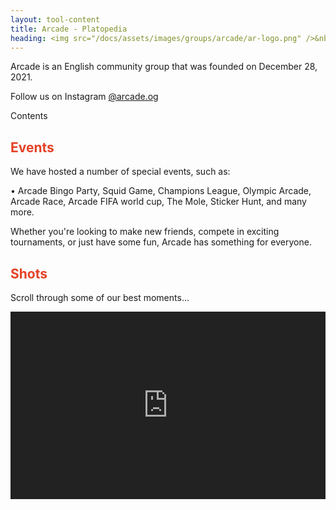 ```yaml
---
layout: tool-content
title: Arcade - Platopedia
heading: <img src="/docs/assets/images/groups/arcade/ar-logo.png" />&nbsp;Arcade
---
```


<style>
h2 { color:#E44026 !important }
h4 { color:#008080 !important;font-size:var(--unit-text-B) !important }
</style>

<div class="linebreak"></div>

Arcade is an English community group that was founded on December 28, 2021.

Follow us on Instagram [@arcade.og](https://www.instagram.com/arcade.og/)

<div class="content-contents text-left" data-open="true" data-icon="&#xf068;,&#xf067;">Contents <embed/></div>

<div class="linebreak"></div>

## Events

We have hosted a number of special events, such as:

• Arcade Bingo Party, Squid Game, Champions League, Olympic Arcade, Arcade Race, Arcade FIFA world cup, The Mole, Sticker Hunt, and many more.

Whether you're looking to make new friends, compete in exciting tournaments, or just have some fun, Arcade has something for everyone.

<div class="linebreak"></div>

## Shots

Scroll through some of our best moments...

<div class="content-image" data-url="/docs/assets/images/groups/arcade/ar-anniversary.jpg" data-width="600px" data-label="Arcade’s 1st Anniversary Event"></div>

<div class="linebreak"></div>

<div class="content-image" data-url="/docs/assets/images/groups/arcade/ar-shuweihat.jpg" data-width="600px" data-label="Shuweihat’s Birthday Event"></div>

<div class="linebreak"></div>

<div class="content-image" data-url="/docs/assets/images/groups/arcade/ar-fear.jpg" data-width="600px" data-label="Fear’s Birthday Event"></div>

<div class="linebreak"></div>

<div class="content-image" data-url="/docs/assets/images/groups/arcade/ar-fifa.jpg" data-width="600px" data-label="Fifa World Cup Event"></div>

<div class="linebreak"></div>

<div class="content-image" data-url="/docs/assets/images/groups/arcade/ar-arcadius.jpg" data-width="600px" data-label="Arcadius Immortalis Event"></div>

<div class="linebreak"></div>

<div class="content-image" data-url="/docs/assets/images/groups/arcade/ar-bingo.jpg" data-width="600px" data-label="Arcade Bingo Event"></div>

<div class="linebreak"></div>

<div class="content-image" data-url="/docs/assets/images/groups/arcade/ar-luna.jpg" data-width="600px" data-label="Luna’s Birthday Event"></div>

<div class="linebreak"></div>

<div class="content-image" data-url="/docs/assets/images/groups/arcade/ar-squidgame.jpg" data-width="600px" data-label="Squid Game Event"></div>

<div class="linebreak"></div>

<div class="content-image" data-url="/docs/assets/images/groups/arcade/ar-olympic.jpg" data-width="600px" data-label="Arcade Olympic Event"></div>

<div class="linebreak"></div>

<div class="content-image" data-url="/docs/assets/images/groups/arcade/ar-race.jpg" data-width="600px" data-label="Arcade Race Event"></div>

<div class="linebreak"></div>

<div class="content-image" data-url="/docs/assets/images/groups/arcade/ar-champions.jpg" data-width="600px" data-label="Champions League Event"></div>

<div class="linebreak"></div>

<div class="content-image" data-url="/docs/assets/images/groups/arcade/ar-highest.jpg" data-width="600px" data-label="Highest Online Count"></div>

<div class="linebreak"></div>

<style>
    iframe {
        filter: invert(1) hue-rotate(180deg);
    }
</style>

<iframe src="https://docs.google.com/spreadsheets/d/e/2PACX-1vSx3YNy7n7DjGWDyXZkdoWtC67h3WnROuoB5dkvjSF3ngsTAWSIjVJKu0jNcZcBvpc7fZOcZrXMr_UI/pubhtml?gid=2008081180&single=false&widget=true&headers=false" style="width:100%; height:300px; border:none;"></iframe>

<div class="linebreak"></div>
